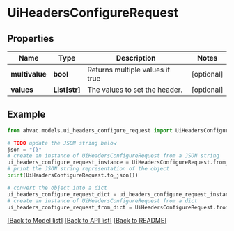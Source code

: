 # UiHeadersConfigureRequest


## Properties

Name | Type | Description | Notes
------------ | ------------- | ------------- | -------------
**multivalue** | **bool** | Returns multiple values if true | [optional] 
**values** | **List[str]** | The values to set the header. | [optional] 

## Example

```python
from ahvac.models.ui_headers_configure_request import UiHeadersConfigureRequest

# TODO update the JSON string below
json = "{}"
# create an instance of UiHeadersConfigureRequest from a JSON string
ui_headers_configure_request_instance = UiHeadersConfigureRequest.from_json(json)
# print the JSON string representation of the object
print(UiHeadersConfigureRequest.to_json())

# convert the object into a dict
ui_headers_configure_request_dict = ui_headers_configure_request_instance.to_dict()
# create an instance of UiHeadersConfigureRequest from a dict
ui_headers_configure_request_from_dict = UiHeadersConfigureRequest.from_dict(ui_headers_configure_request_dict)
```
[[Back to Model list]](../README.md#documentation-for-models) [[Back to API list]](../README.md#documentation-for-api-endpoints) [[Back to README]](../README.md)


